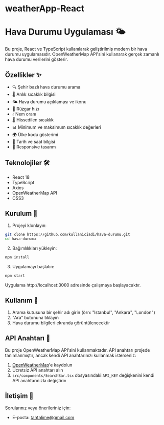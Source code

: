 # weatherApp-React

# Hava Durumu Uygulaması 🌤️

Bu proje, React ve TypeScript kullanılarak geliştirilmiş modern bir hava durumu uygulamasıdır. OpenWeatherMap API'sini kullanarak gerçek zamanlı hava durumu verilerini gösterir.

## Özellikler ✨

- 🔍 Şehir bazlı hava durumu arama
- 🌡️ Anlık sıcaklık bilgisi
- 🌤️ Hava durumu açıklaması ve ikonu
- 💨 Rüzgar hızı
- 💧 Nem oranı
- 🌡️ Hissedilen sıcaklık
- 📊 Minimum ve maksimum sıcaklık değerleri
- 🌍 Ülke kodu gösterimi
- 📅 Tarih ve saat bilgisi
- 📱 Responsive tasarım

## Teknolojiler 🛠️

- React 18
- TypeScript
- Axios
- OpenWeatherMap API
- CSS3

## Kurulum 🚀

1. Projeyi klonlayın:
```bash
git clone https://github.com/kullaniciadi/hava-durumu.git
cd hava-durumu
```

2. Bağımlılıkları yükleyin:
```bash
npm install
```

3. Uygulamayı başlatın:
```bash
npm start
```

Uygulama http://localhost:3000 adresinde çalışmaya başlayacaktır.

## Kullanım 📝

1. Arama kutusuna bir şehir adı girin (örn: "Istanbul", "Ankara", "London")
2. "Ara" butonuna tıklayın
3. Hava durumu bilgileri ekranda görüntülenecektir

## API Anahtarı 🔑

Bu proje OpenWeatherMap API'sini kullanmaktadır. API anahtarı projede tanımlanmıştır, ancak kendi API anahtarınızı kullanmak isterseniz:

1. [OpenWeatherMap](https://openweathermap.org/api)'e kaydolun
2. Ücretsiz API anahtarı alın
3. `src/components/SearchBar.tsx` dosyasındaki `API_KEY` değişkenini kendi API anahtarınızla değiştirin

## İletişim 📧

Sorularınız veya önerileriniz için:
- E-posta: tahtalime@gmail.com
